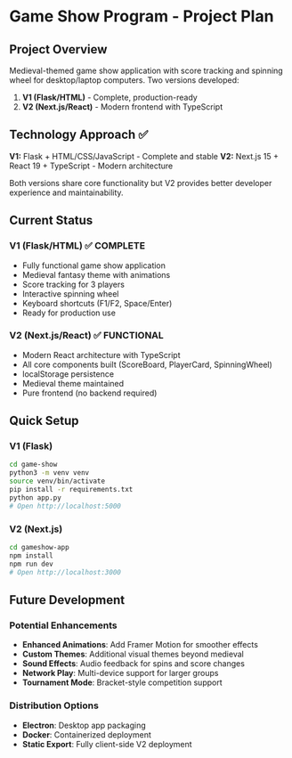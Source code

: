 # Game Show Program - Project Plan

## Project Overview
Medieval-themed game show application with score tracking and spinning wheel for desktop/laptop computers. Two versions developed:

1. **V1 (Flask/HTML)** - Complete, production-ready
2. **V2 (Next.js/React)** - Modern frontend with TypeScript

## Technology Approach ✅

**V1:** Flask + HTML/CSS/JavaScript - Complete and stable
**V2:** Next.js 15 + React 19 + TypeScript - Modern architecture

Both versions share core functionality but V2 provides better developer experience and maintainability.

## Current Status

### V1 (Flask/HTML) ✅ COMPLETE
- Fully functional game show application
- Medieval fantasy theme with animations  
- Score tracking for 3 players
- Interactive spinning wheel
- Keyboard shortcuts (F1/F2, Space/Enter)
- Ready for production use

### V2 (Next.js/React) ✅ FUNCTIONAL
- Modern React architecture with TypeScript
- All core components built (ScoreBoard, PlayerCard, SpinningWheel)
- localStorage persistence  
- Medieval theme maintained
- Pure frontend (no backend required)

## Quick Setup

### V1 (Flask)
```bash
cd game-show
python3 -m venv venv
source venv/bin/activate
pip install -r requirements.txt
python app.py
# Open http://localhost:5000
```

### V2 (Next.js) 
```bash
cd gameshow-app
npm install
npm run dev
# Open http://localhost:3000
```

## Future Development

### Potential Enhancements
- **Enhanced Animations**: Add Framer Motion for smoother effects
- **Custom Themes**: Additional visual themes beyond medieval
- **Sound Effects**: Audio feedback for spins and score changes
- **Network Play**: Multi-device support for larger groups
- **Tournament Mode**: Bracket-style competition support

### Distribution Options
- **Electron**: Desktop app packaging
- **Docker**: Containerized deployment  
- **Static Export**: Fully client-side V2 deployment
